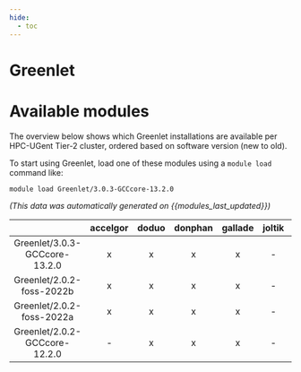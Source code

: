 ```yaml
---
hide:
  - toc
---
```


Greenlet
========

# Available modules


The overview below shows which Greenlet installations are available per HPC-UGent Tier-2 cluster, ordered based on software version (new to old).

To start using Greenlet, load one of these modules using a `module load` command like:

```shell
module load Greenlet/3.0.3-GCCcore-13.2.0
```

*(This data was automatically generated on {{modules_last_updated}})*  

| |accelgor|doduo|donphan|gallade|joltik|shinx|skitty|
| :---: | :---: | :---: | :---: | :---: | :---: | :---: | :---: |
|Greenlet/3.0.3-GCCcore-13.2.0|x|x|x|x|-|x|x|
|Greenlet/2.0.2-foss-2022b|x|x|x|x|-|-|-|
|Greenlet/2.0.2-foss-2022a|x|x|x|x|-|-|-|
|Greenlet/2.0.2-GCCcore-12.2.0|-|x|x|x|-|-|-|

